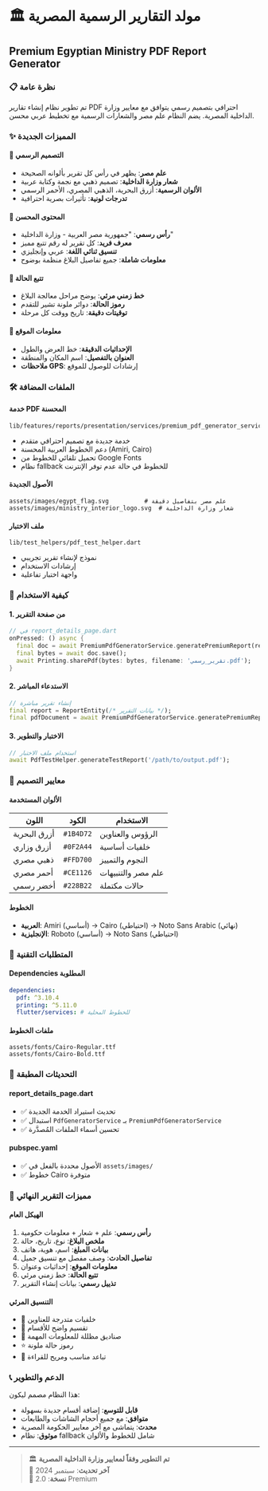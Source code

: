 # 🏛️ مولد التقارير الرسمية المصرية
## Premium Egyptian Ministry PDF Report Generator

### 📋 نظرة عامة
تم تطوير نظام إنشاء تقارير PDF احترافي بتصميم رسمي يتوافق مع معايير وزارة الداخلية المصرية. يضم النظام علم مصر والشعارات الرسمية مع تخطيط عربي محسن.

### ✨ المميزات الجديدة

#### 🎨 التصميم الرسمي
- **علم مصر**: يظهر في رأس كل تقرير بألوانه الصحيحة
- **شعار وزارة الداخلية**: تصميم ذهبي مع نجمة وكتابة عربية
- **الألوان الرسمية**: أزرق البحرية، الذهبي المصري، الأحمر الرسمي
- **تدرجات لونية**: تأثيرات بصرية احترافية

#### 📝 المحتوى المحسن
- **رأس رسمي**: "جمهورية مصر العربية - وزارة الداخلية"
- **معرف فريد**: كل تقرير له رقم تتبع مميز
- **تنسيق ثنائي اللغة**: عربي وإنجليزي
- **معلومات شاملة**: جميع تفاصيل البلاغ منظمة بوضوح

#### 🔄 تتبع الحالة
- **خط زمني مرئي**: يوضح مراحل معالجة البلاغ
- **رموز الحالة**: دوائر ملونة تشير للتقدم
- **توقيتات دقيقة**: تاريخ ووقت كل مرحلة

#### 📍 معلومات الموقع
- **الإحداثيات الدقيقة**: خط العرض والطول
- **العنوان بالتفصيل**: اسم المكان والمنطقة
- **ملاحظات GPS**: إرشادات للوصول للموقع

### 🛠️ الملفات المضافة

#### خدمة PDF المحسنة
```
lib/features/reports/presentation/services/premium_pdf_generator_service.dart
```
- خدمة جديدة مع تصميم احترافي متقدم
- دعم الخطوط العربية المحسنة (Amiri, Cairo)
- تحميل تلقائي للخطوط من Google Fonts
- نظام fallback للخطوط في حالة عدم توفر الإنترنت

#### الأصول الجديدة
```
assets/images/egypt_flag.svg          # علم مصر بتفاصيل دقيقة
assets/images/ministry_interior_logo.svg  # شعار وزارة الداخلية
```

#### ملف الاختبار
```
lib/test_helpers/pdf_test_helper.dart
```
- نموذج لإنشاء تقرير تجريبي
- إرشادات الاستخدام
- واجهة اختبار تفاعلية

### 🎯 كيفية الاستخدام

#### 1. من صفحة التقرير
```dart
// في report_details_page.dart
onPressed: () async {
  final doc = await PremiumPdfGeneratorService.generatePremiumReport(report);
  final bytes = await doc.save();
  await Printing.sharePdf(bytes: bytes, filename: 'تقرير_رسمي.pdf');
}
```

#### 2. الاستدعاء المباشر
```dart
// إنشاء تقرير مباشرة
final report = ReportEntity(/* بيانات التقرير */);
final pdfDocument = await PremiumPdfGeneratorService.generatePremiumReport(report);
```

#### 3. الاختبار والتطوير
```dart
// استخدام ملف الاختبار
await PdfTestHelper.generateTestReport('/path/to/output.pdf');
```

### 🎨 معايير التصميم

#### الألوان المستخدمة
| اللون | الكود | الاستخدام |
|--------|-------|-----------|
| أزرق البحرية | `#1B4D72` | الرؤوس والعناوين |
| أزرق وزاري | `#0F2A44` | خلفيات أساسية |
| ذهبي مصري | `#FFD700` | النجوم والتمييز |
| أحمر مصري | `#CE1126` | علم مصر والتنبيهات |
| أخضر رسمي | `#228B22` | حالات مكتملة |

#### الخطوط
- **العربية**: Amiri (أساسي) → Cairo (احتياطي) → Noto Sans Arabic (نهائي)
- **الإنجليزية**: Roboto (أساسي) → Noto Sans (احتياطي)

### 🔧 المتطلبات التقنية

#### Dependencies المطلوبة
```yaml
dependencies:
  pdf: ^3.10.4
  printing: ^5.11.0
  flutter/services: # للخطوط المحلية
```

#### ملفات الخطوط
```
assets/fonts/Cairo-Regular.ttf
assets/fonts/Cairo-Bold.ttf
```

### 📱 التحديثات المطبقة

#### report_details_page.dart
- ✅ تحديث استيراد الخدمة الجديدة
- ✅ استبدال `PdfGeneratorService` بـ `PremiumPdfGeneratorService`
- ✅ تحسين أسماء الملفات المُصدَّرة

#### pubspec.yaml
- ✅ الأصول محددة بالفعل في `assets/images/`
- ✅ خطوط Cairo متوفرة

### 🚀 مميزات التقرير النهائي

#### الهيكل العام
1. **رأس رسمي**: علم + شعار + معلومات حكومية
2. **ملخص البلاغ**: نوع، تاريخ، حالة
3. **بيانات المبلغ**: اسم، هوية، هاتف
4. **تفاصيل الحادث**: وصف مفصل مع تنسيق جميل
5. **معلومات الموقع**: إحداثيات وعنوان
6. **تتبع الحالة**: خط زمني مرئي
7. **تذييل رسمي**: بيانات إنشاء التقرير

#### التنسيق المرئي
- 🎨 خلفيات متدرجة للعناوين
- 📐 تقسيم واضح للأقسام
- 🔲 صناديق مظللة للمعلومات المهمة
- ⭐ رموز حالة ملونة
- 📏 تباعد مناسب ومريح للقراءة

### 📞 الدعم والتطوير

هذا النظام مصمم ليكون:
- **قابل للتوسع**: إضافة أقسام جديدة بسهولة
- **متوافق**: مع جميع أحجام الشاشات والطابعات
- **محدث**: يتماشى مع آخر معايير الحكومة المصرية
- **موثوق**: نظام fallback شامل للخطوط والألوان

---

> 🏛️ **تم التطوير وفقاً لمعايير وزارة الداخلية المصرية**  
> 📅 **آخر تحديث**: سبتمبر 2024  
> 🔧 **نسخة**: 2.0 Premium  